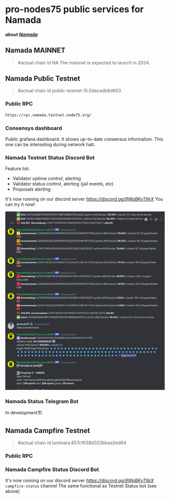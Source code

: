 # pro-nodes75 public services for Namada
#### _about [Namada](https://namada.net/)_



## Namada MAINNET
> #actual chain id
> NA
> The mainnet is expected to launch in 2024.


## Namada Public Testnet
> #actual chain id
> public-testnet-15.0dacadb8d663


### Public RPC
```bash
https://rpc.namada.testnet.node75.org/
```

### Consensys dashboard 
Public grafana dashboard. 
It shows up-to-date consensus information. This one can be interesting during network halt.


### Namada Testnet Status Discord Bot
Feature list:
* Validator uptime control, alerting
* Validator status control, alerting (jail events, etc)
* Proposals alerting

It's now running on our discord server _https://discord.gg/9WpBKyTNrX_ You can try it now!

![Bot_chat_pict](./namada_bot_chat_example_0.png?raw=true)

### Namada Status Telegram Bot
In development🏗


## Namada Сampfire Testnet
> #actual chain id
> luminara.857cf638d323bbae2ed94

### Public RPC


### Namada Campfire Status Discord Bot

It's now running on our discord server _https://discord.gg/9WpBKyTNrX_ `campfire-status` channel
The same functional as Testnet Status bot (see above)


